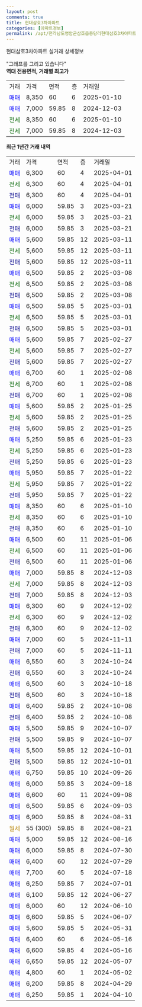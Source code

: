 ```yaml
---
layout: post
comments: true
title: 현대삼호3차아파트
categories: [아파트정보]
permalink: /apt/전라남도영암군삼호읍용당리현대삼호3차아파트
---
```


현대삼호3차아파트 실거래 상세정보

<script type="text/javascript">
  google.charts.load('current', {'packages':['line', 'corechart']});
  google.charts.setOnLoadCallback(drawChart);

  function drawChart() {
    var data = new google.visualization.DataTable();
    data.addColumn('date', '거래일');
    data.addColumn('number', "매매");
    data.addColumn('number', "전세");
    data.addColumn('number', "전매");

    data.addRows([[new Date(Date.parse("2025-04-01")), 6300, null, null], [new Date(Date.parse("2025-04-01")), null, 6300, null], [new Date(Date.parse("2025-04-01")), null, null, 6300], [new Date(Date.parse("2025-03-21")), 6000, null, null], [new Date(Date.parse("2025-03-21")), null, 6000, null], [new Date(Date.parse("2025-03-21")), null, null, 6000], [new Date(Date.parse("2025-03-11")), 5600, null, null], [new Date(Date.parse("2025-03-11")), null, 5600, null], [new Date(Date.parse("2025-03-11")), null, null, 5600], [new Date(Date.parse("2025-03-08")), 6500, null, null], [new Date(Date.parse("2025-03-08")), null, 6500, null], [new Date(Date.parse("2025-03-08")), null, null, 6500], [new Date(Date.parse("2025-03-01")), 6500, null, null], [new Date(Date.parse("2025-03-01")), null, 6500, null], [new Date(Date.parse("2025-03-01")), null, null, 6500], [new Date(Date.parse("2025-02-27")), 5600, null, null], [new Date(Date.parse("2025-02-27")), null, 5600, null], [new Date(Date.parse("2025-02-27")), null, null, 5600], [new Date(Date.parse("2025-02-08")), 6700, null, null], [new Date(Date.parse("2025-02-08")), null, 6700, null], [new Date(Date.parse("2025-02-08")), null, null, 6700], [new Date(Date.parse("2025-01-25")), 5600, null, null], [new Date(Date.parse("2025-01-25")), null, 5600, null], [new Date(Date.parse("2025-01-25")), null, null, 5600], [new Date(Date.parse("2025-01-23")), 5250, null, null], [new Date(Date.parse("2025-01-23")), null, 5250, null], [new Date(Date.parse("2025-01-23")), null, null, 5250], [new Date(Date.parse("2025-01-22")), 5950, null, null], [new Date(Date.parse("2025-01-22")), null, 5950, null], [new Date(Date.parse("2025-01-22")), null, null, 5950], [new Date(Date.parse("2025-01-10")), 8350, null, null], [new Date(Date.parse("2025-01-10")), null, 8350, null], [new Date(Date.parse("2025-01-10")), null, null, 8350], [new Date(Date.parse("2025-01-06")), 6500, null, null], [new Date(Date.parse("2025-01-06")), null, 6500, null], [new Date(Date.parse("2025-01-06")), null, null, 6500], [new Date(Date.parse("2024-12-03")), 7000, null, null], [new Date(Date.parse("2024-12-03")), null, 7000, null], [new Date(Date.parse("2024-12-03")), null, null, 7000], [new Date(Date.parse("2024-12-02")), 6300, null, null], [new Date(Date.parse("2024-12-02")), null, 6300, null], [new Date(Date.parse("2024-12-02")), null, null, 6300], [new Date(Date.parse("2024-11-11")), 7000, null, null], [new Date(Date.parse("2024-11-11")), null, null, 7000], [new Date(Date.parse("2024-10-24")), 6550, null, null], [new Date(Date.parse("2024-10-24")), null, null, 6550], [new Date(Date.parse("2024-10-18")), 6500, null, null], [new Date(Date.parse("2024-10-18")), null, null, 6500], [new Date(Date.parse("2024-10-08")), 6400, null, null], [new Date(Date.parse("2024-10-08")), null, null, 6400], [new Date(Date.parse("2024-10-07")), 5500, null, null], [new Date(Date.parse("2024-10-07")), null, null, 5500], [new Date(Date.parse("2024-10-01")), 5500, null, null], [new Date(Date.parse("2024-10-01")), null, null, 5500], [new Date(Date.parse("2024-09-26")), 6750, null, null], [new Date(Date.parse("2024-09-18")), 6000, null, null], [new Date(Date.parse("2024-09-08")), 6600, null, null], [new Date(Date.parse("2024-09-03")), 6500, null, null], [new Date(Date.parse("2024-08-31")), 6900, null, null], [new Date(Date.parse("2024-08-21")), null, null, null], [new Date(Date.parse("2024-08-16")), 5000, null, null], [new Date(Date.parse("2024-07-30")), 6000, null, null], [new Date(Date.parse("2024-07-29")), 6400, null, null], [new Date(Date.parse("2024-07-18")), 7700, null, null], [new Date(Date.parse("2024-07-01")), 6250, null, null], [new Date(Date.parse("2024-06-27")), 6100, null, null], [new Date(Date.parse("2024-06-10")), 6000, null, null], [new Date(Date.parse("2024-06-07")), 6600, null, null], [new Date(Date.parse("2024-05-31")), 5600, null, null], [new Date(Date.parse("2024-05-16")), 6400, null, null], [new Date(Date.parse("2024-05-16")), 6600, null, null], [new Date(Date.parse("2024-05-07")), 6650, null, null], [new Date(Date.parse("2024-05-02")), 4800, null, null], [new Date(Date.parse("2024-04-29")), 6200, null, null], [new Date(Date.parse("2024-04-10")), 6250, null, null]]);

    var options = {
      hAxis: {
        format: 'yyyy/MM/dd'
      },    
      lineWidth: 0,
      pointsVisible: true,    
      title: '최근 1년간 유형별 실거래가 분포',
      legend: { position: 'bottom' }
    };

    var formatter = new google.visualization.NumberFormat({pattern:'###,###'} );
    formatter.format(data, 1);
    formatter.format(data, 2);
    
    setTimeout(function() {
        var chart = new google.visualization.LineChart(document.getElementById('columnchart_material'));
        chart.draw(data, (options));
        document.getElementById('loading').style.display = 'none';
    }, 200);
  }
</script>


<div id="loading" style="z-index:20; display: block; margin-left: 0px">"그래프를 그리고 있습니다"</div>
<div id="columnchart_material" style="width: 95%; margin-left: 0px; display: block"></div>
<!-- contents start -->
<b>역대 전용면적, 거래별 최고가</b>
<table class="sortable">
    <tr>
      <td>거래</td>
      <td>가격</td>
      <td>면적</td>
      <td>층</td>
      <td>거래일</td>
    </tr>
        <tr>
          <td><a style="color: blue">매매</a></td>
          <td>8,350</td>
          <td>60</td>
          <td>6</td>
          <td>2025-01-10</td>
        </tr>            <tr>
          <td><a style="color: blue">매매</a></td>
          <td>7,000</td>
          <td>59.85</td>
          <td>8</td>
          <td>2024-12-03</td>
        </tr>        
        <tr>
              <td><a style="color: darkgreen">전세</a></td>
              <td>8,350</td>
              <td>60</td>
              <td>6</td>
              <td>2025-01-10</td>
            </tr>            <tr>
              <td><a style="color: darkgreen">전세</a></td>
              <td>7,000</td>
              <td>59.85</td>
              <td>8</td>
              <td>2024-12-03</td>
            </tr>        
    
</table>

<b>최근 1년간 거래 내역</b>

<table class="sortable">
    <tr>
      <td>거래</td>
      <td>가격</td>
      <td>면적</td>
      <td>층</td>
      <td>거래일</td>
    </tr>
    <tr>
      <td><a style="color: blue">매매</a></td>
      <td>6,300</td>
      <td>60</td>
      <td>4</td>
      <td>2025-04-01</td>
    </tr>          <tr>
      <td><a style="color: darkgreen">전세</a></td>
      <td>6,300</td>
      <td>60</td>
      <td>4</td>
      <td>2025-04-01</td>
    </tr>          <tr>
      <td><a style="color: darkblue">전매</a></td>
      <td>6,300</td>
      <td>60</td>
      <td>4</td>
      <td>2025-04-01</td>
    </tr>          <tr>
      <td><a style="color: blue">매매</a></td>
      <td>6,000</td>
      <td>59.85</td>
      <td>3</td>
      <td>2025-03-21</td>
    </tr>          <tr>
      <td><a style="color: darkgreen">전세</a></td>
      <td>6,000</td>
      <td>59.85</td>
      <td>3</td>
      <td>2025-03-21</td>
    </tr>          <tr>
      <td><a style="color: darkblue">전매</a></td>
      <td>6,000</td>
      <td>59.85</td>
      <td>3</td>
      <td>2025-03-21</td>
    </tr>          <tr>
      <td><a style="color: blue">매매</a></td>
      <td>5,600</td>
      <td>59.85</td>
      <td>12</td>
      <td>2025-03-11</td>
    </tr>          <tr>
      <td><a style="color: darkgreen">전세</a></td>
      <td>5,600</td>
      <td>59.85</td>
      <td>12</td>
      <td>2025-03-11</td>
    </tr>          <tr>
      <td><a style="color: darkblue">전매</a></td>
      <td>5,600</td>
      <td>59.85</td>
      <td>12</td>
      <td>2025-03-11</td>
    </tr>          <tr>
      <td><a style="color: blue">매매</a></td>
      <td>6,500</td>
      <td>59.85</td>
      <td>2</td>
      <td>2025-03-08</td>
    </tr>          <tr>
      <td><a style="color: darkgreen">전세</a></td>
      <td>6,500</td>
      <td>59.85</td>
      <td>2</td>
      <td>2025-03-08</td>
    </tr>          <tr>
      <td><a style="color: darkblue">전매</a></td>
      <td>6,500</td>
      <td>59.85</td>
      <td>2</td>
      <td>2025-03-08</td>
    </tr>          <tr>
      <td><a style="color: blue">매매</a></td>
      <td>6,500</td>
      <td>59.85</td>
      <td>5</td>
      <td>2025-03-01</td>
    </tr>          <tr>
      <td><a style="color: darkgreen">전세</a></td>
      <td>6,500</td>
      <td>59.85</td>
      <td>5</td>
      <td>2025-03-01</td>
    </tr>          <tr>
      <td><a style="color: darkblue">전매</a></td>
      <td>6,500</td>
      <td>59.85</td>
      <td>5</td>
      <td>2025-03-01</td>
    </tr>          <tr>
      <td><a style="color: blue">매매</a></td>
      <td>5,600</td>
      <td>59.85</td>
      <td>7</td>
      <td>2025-02-27</td>
    </tr>          <tr>
      <td><a style="color: darkgreen">전세</a></td>
      <td>5,600</td>
      <td>59.85</td>
      <td>7</td>
      <td>2025-02-27</td>
    </tr>          <tr>
      <td><a style="color: darkblue">전매</a></td>
      <td>5,600</td>
      <td>59.85</td>
      <td>7</td>
      <td>2025-02-27</td>
    </tr>          <tr>
      <td><a style="color: blue">매매</a></td>
      <td>6,700</td>
      <td>60</td>
      <td>1</td>
      <td>2025-02-08</td>
    </tr>          <tr>
      <td><a style="color: darkgreen">전세</a></td>
      <td>6,700</td>
      <td>60</td>
      <td>1</td>
      <td>2025-02-08</td>
    </tr>          <tr>
      <td><a style="color: darkblue">전매</a></td>
      <td>6,700</td>
      <td>60</td>
      <td>1</td>
      <td>2025-02-08</td>
    </tr>          <tr>
      <td><a style="color: blue">매매</a></td>
      <td>5,600</td>
      <td>59.85</td>
      <td>2</td>
      <td>2025-01-25</td>
    </tr>          <tr>
      <td><a style="color: darkgreen">전세</a></td>
      <td>5,600</td>
      <td>59.85</td>
      <td>2</td>
      <td>2025-01-25</td>
    </tr>          <tr>
      <td><a style="color: darkblue">전매</a></td>
      <td>5,600</td>
      <td>59.85</td>
      <td>2</td>
      <td>2025-01-25</td>
    </tr>          <tr>
      <td><a style="color: blue">매매</a></td>
      <td>5,250</td>
      <td>59.85</td>
      <td>6</td>
      <td>2025-01-23</td>
    </tr>          <tr>
      <td><a style="color: darkgreen">전세</a></td>
      <td>5,250</td>
      <td>59.85</td>
      <td>6</td>
      <td>2025-01-23</td>
    </tr>          <tr>
      <td><a style="color: darkblue">전매</a></td>
      <td>5,250</td>
      <td>59.85</td>
      <td>6</td>
      <td>2025-01-23</td>
    </tr>          <tr>
      <td><a style="color: blue">매매</a></td>
      <td>5,950</td>
      <td>59.85</td>
      <td>7</td>
      <td>2025-01-22</td>
    </tr>          <tr>
      <td><a style="color: darkgreen">전세</a></td>
      <td>5,950</td>
      <td>59.85</td>
      <td>7</td>
      <td>2025-01-22</td>
    </tr>          <tr>
      <td><a style="color: darkblue">전매</a></td>
      <td>5,950</td>
      <td>59.85</td>
      <td>7</td>
      <td>2025-01-22</td>
    </tr>          <tr>
      <td><a style="color: blue">매매</a></td>
      <td>8,350</td>
      <td>60</td>
      <td>6</td>
      <td>2025-01-10</td>
    </tr>          <tr>
      <td><a style="color: darkgreen">전세</a></td>
      <td>8,350</td>
      <td>60</td>
      <td>6</td>
      <td>2025-01-10</td>
    </tr>          <tr>
      <td><a style="color: darkblue">전매</a></td>
      <td>8,350</td>
      <td>60</td>
      <td>6</td>
      <td>2025-01-10</td>
    </tr>          <tr>
      <td><a style="color: blue">매매</a></td>
      <td>6,500</td>
      <td>60</td>
      <td>11</td>
      <td>2025-01-06</td>
    </tr>          <tr>
      <td><a style="color: darkgreen">전세</a></td>
      <td>6,500</td>
      <td>60</td>
      <td>11</td>
      <td>2025-01-06</td>
    </tr>          <tr>
      <td><a style="color: darkblue">전매</a></td>
      <td>6,500</td>
      <td>60</td>
      <td>11</td>
      <td>2025-01-06</td>
    </tr>          <tr>
      <td><a style="color: blue">매매</a></td>
      <td>7,000</td>
      <td>59.85</td>
      <td>8</td>
      <td>2024-12-03</td>
    </tr>          <tr>
      <td><a style="color: darkgreen">전세</a></td>
      <td>7,000</td>
      <td>59.85</td>
      <td>8</td>
      <td>2024-12-03</td>
    </tr>          <tr>
      <td><a style="color: darkblue">전매</a></td>
      <td>7,000</td>
      <td>59.85</td>
      <td>8</td>
      <td>2024-12-03</td>
    </tr>          <tr>
      <td><a style="color: blue">매매</a></td>
      <td>6,300</td>
      <td>60</td>
      <td>9</td>
      <td>2024-12-02</td>
    </tr>          <tr>
      <td><a style="color: darkgreen">전세</a></td>
      <td>6,300</td>
      <td>60</td>
      <td>9</td>
      <td>2024-12-02</td>
    </tr>          <tr>
      <td><a style="color: darkblue">전매</a></td>
      <td>6,300</td>
      <td>60</td>
      <td>9</td>
      <td>2024-12-02</td>
    </tr>          <tr>
      <td><a style="color: blue">매매</a></td>
      <td>7,000</td>
      <td>60</td>
      <td>5</td>
      <td>2024-11-11</td>
    </tr>          <tr>
      <td><a style="color: darkblue">전매</a></td>
      <td>7,000</td>
      <td>60</td>
      <td>5</td>
      <td>2024-11-11</td>
    </tr>          <tr>
      <td><a style="color: blue">매매</a></td>
      <td>6,550</td>
      <td>60</td>
      <td>3</td>
      <td>2024-10-24</td>
    </tr>          <tr>
      <td><a style="color: darkblue">전매</a></td>
      <td>6,550</td>
      <td>60</td>
      <td>3</td>
      <td>2024-10-24</td>
    </tr>          <tr>
      <td><a style="color: blue">매매</a></td>
      <td>6,500</td>
      <td>60</td>
      <td>3</td>
      <td>2024-10-18</td>
    </tr>          <tr>
      <td><a style="color: darkblue">전매</a></td>
      <td>6,500</td>
      <td>60</td>
      <td>3</td>
      <td>2024-10-18</td>
    </tr>          <tr>
      <td><a style="color: blue">매매</a></td>
      <td>6,400</td>
      <td>59.85</td>
      <td>2</td>
      <td>2024-10-08</td>
    </tr>          <tr>
      <td><a style="color: darkblue">전매</a></td>
      <td>6,400</td>
      <td>59.85</td>
      <td>2</td>
      <td>2024-10-08</td>
    </tr>          <tr>
      <td><a style="color: blue">매매</a></td>
      <td>5,500</td>
      <td>59.85</td>
      <td>9</td>
      <td>2024-10-07</td>
    </tr>          <tr>
      <td><a style="color: darkblue">전매</a></td>
      <td>5,500</td>
      <td>59.85</td>
      <td>9</td>
      <td>2024-10-07</td>
    </tr>          <tr>
      <td><a style="color: blue">매매</a></td>
      <td>5,500</td>
      <td>59.85</td>
      <td>12</td>
      <td>2024-10-01</td>
    </tr>          <tr>
      <td><a style="color: darkblue">전매</a></td>
      <td>5,500</td>
      <td>59.85</td>
      <td>12</td>
      <td>2024-10-01</td>
    </tr>          <tr>
      <td><a style="color: blue">매매</a></td>
      <td>6,750</td>
      <td>59.85</td>
      <td>10</td>
      <td>2024-09-26</td>
    </tr>          <tr>
      <td><a style="color: blue">매매</a></td>
      <td>6,000</td>
      <td>59.85</td>
      <td>3</td>
      <td>2024-09-18</td>
    </tr>          <tr>
      <td><a style="color: blue">매매</a></td>
      <td>6,600</td>
      <td>60</td>
      <td>11</td>
      <td>2024-09-08</td>
    </tr>          <tr>
      <td><a style="color: blue">매매</a></td>
      <td>6,500</td>
      <td>59.85</td>
      <td>6</td>
      <td>2024-09-03</td>
    </tr>          <tr>
      <td><a style="color: blue">매매</a></td>
      <td>6,900</td>
      <td>59.85</td>
      <td>8</td>
      <td>2024-08-31</td>
    </tr>          <tr>
      <td><a style="color: darkgoldenrod">월세</a></td>
      <td>55 (300)</td>
      <td>59.85</td>
      <td>8</td>
      <td>2024-08-21</td>
    </tr>          <tr>
      <td><a style="color: blue">매매</a></td>
      <td>5,000</td>
      <td>59.85</td>
      <td>12</td>
      <td>2024-08-16</td>
    </tr>          <tr>
      <td><a style="color: blue">매매</a></td>
      <td>6,000</td>
      <td>59.85</td>
      <td>8</td>
      <td>2024-07-30</td>
    </tr>          <tr>
      <td><a style="color: blue">매매</a></td>
      <td>6,400</td>
      <td>60</td>
      <td>12</td>
      <td>2024-07-29</td>
    </tr>          <tr>
      <td><a style="color: blue">매매</a></td>
      <td>7,700</td>
      <td>60</td>
      <td>5</td>
      <td>2024-07-18</td>
    </tr>          <tr>
      <td><a style="color: blue">매매</a></td>
      <td>6,250</td>
      <td>59.85</td>
      <td>7</td>
      <td>2024-07-01</td>
    </tr>          <tr>
      <td><a style="color: blue">매매</a></td>
      <td>6,100</td>
      <td>59.85</td>
      <td>12</td>
      <td>2024-06-27</td>
    </tr>          <tr>
      <td><a style="color: blue">매매</a></td>
      <td>6,000</td>
      <td>60</td>
      <td>12</td>
      <td>2024-06-10</td>
    </tr>          <tr>
      <td><a style="color: blue">매매</a></td>
      <td>6,600</td>
      <td>59.85</td>
      <td>5</td>
      <td>2024-06-07</td>
    </tr>          <tr>
      <td><a style="color: blue">매매</a></td>
      <td>5,600</td>
      <td>59.85</td>
      <td>5</td>
      <td>2024-05-31</td>
    </tr>          <tr>
      <td><a style="color: blue">매매</a></td>
      <td>6,400</td>
      <td>60</td>
      <td>6</td>
      <td>2024-05-16</td>
    </tr>          <tr>
      <td><a style="color: blue">매매</a></td>
      <td>6,600</td>
      <td>59.85</td>
      <td>4</td>
      <td>2024-05-16</td>
    </tr>          <tr>
      <td><a style="color: blue">매매</a></td>
      <td>6,650</td>
      <td>59.85</td>
      <td>12</td>
      <td>2024-05-07</td>
    </tr>          <tr>
      <td><a style="color: blue">매매</a></td>
      <td>4,800</td>
      <td>60</td>
      <td>1</td>
      <td>2024-05-02</td>
    </tr>          <tr>
      <td><a style="color: blue">매매</a></td>
      <td>6,200</td>
      <td>59.85</td>
      <td>8</td>
      <td>2024-04-29</td>
    </tr>          <tr>
      <td><a style="color: blue">매매</a></td>
      <td>6,250</td>
      <td>59.85</td>
      <td>1</td>
      <td>2024-04-10</td>
    </tr>      </table>
<!-- contents end -->    

